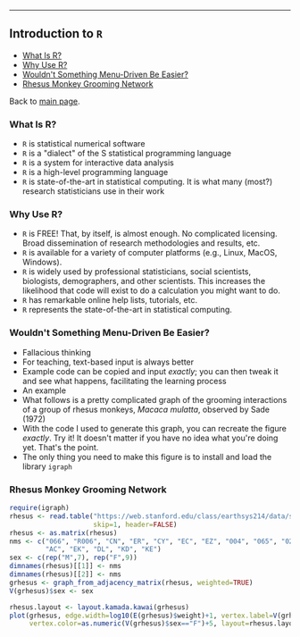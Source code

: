 ---


## Introduction to `R`

-   [What Is R?](#what-is-r)
-   [Why Use R?](#why-use-r)
-   [Wouldn't Something Menu-Driven Be Easier?](#wouldnt-something-menu-driven-be-easier)
-   [Rhesus Monkey Grooming Network](#rhesus-monkey-grooming-network)

Back to [main page](README.md).

### What Is R?

-   `R` is statistical numerical software
-   `R` is a "dialect" of the S statistical programming language
-   `R` is a system for interactive data analysis
-   `R` is a high-level programming language
-   `R` is state-of-the-art in statistical computing. It is what many (most?) research statisticians use in their work

### Why Use R?

-   `R` is FREE! That, by itself, is almost enough. No complicated licensing. Broad dissemination of research methodologies and results, etc.
-   `R` is available for a variety of computer platforms (e.g., Linux, MacOS, Windows).
-   `R` is widely used by professional statisticians, social scientists, biologists, demographers, and other scientists. This increases the likelihood that code will exist to do a calculation you might want to do.
-   `R` has remarkable online help lists, tutorials, etc.
-   `R` represents the state-of-the-art in statistical computing.

### Wouldn't Something Menu-Driven Be Easier?

-   Fallacious thinking
-   For teaching, text-based input is always better
-   Example code can be copied and input *exactly*; you can then tweak it and see what happens, facilitating the learning process
-   An example
-   What follows is a pretty complicated graph of the grooming interactions of a group of rhesus monkeys, *Macaca mulatta*, observed by Sade (1972)
-   With the code I used to generate this graph, you can recreate the figure *exactly*. Try it! It doesn't matter if you have no idea what you're doing yet. That's the point.
-   The only thing you need to make this figure is to install and load the library `igraph`

### Rhesus Monkey Grooming Network

``` r
require(igraph)
rhesus <- read.table("https://web.stanford.edu/class/earthsys214/data/sade1.txt", 
                     skip=1, header=FALSE)
rhesus <- as.matrix(rhesus)
nms <- c("066", "R006", "CN", "ER", "CY", "EC", "EZ", "004", "065", "022", "076", 
         "AC", "EK", "DL", "KD", "KE")
sex <- c(rep("M",7), rep("F",9))
dimnames(rhesus)[[1]] <- nms
dimnames(rhesus)[[2]] <- nms
grhesus <- graph_from_adjacency_matrix(rhesus, weighted=TRUE)
V(grhesus)$sex <- sex

rhesus.layout <- layout.kamada.kawai(grhesus)
plot(grhesus, edge.width=log10(E(grhesus)$weight)+1, vertex.label=V(grhesus)$name,
     vertex.color=as.numeric(V(grhesus)$sex=="F")+5, layout=rhesus.layout)
```
